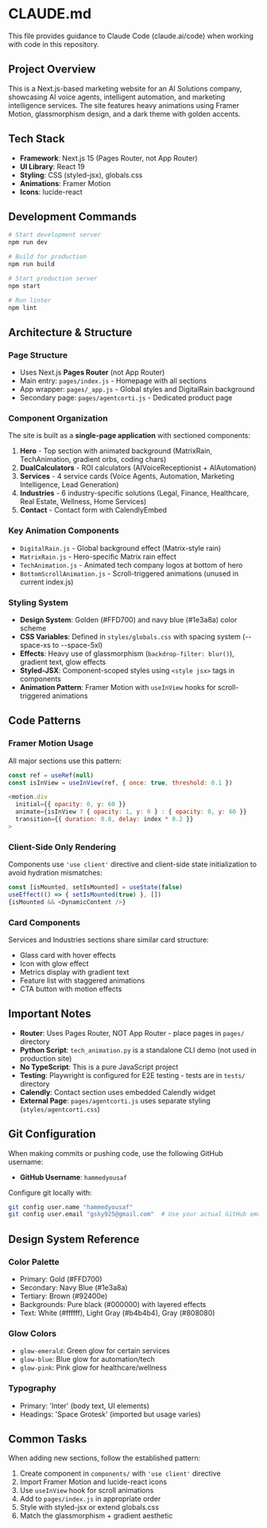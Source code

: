 # CLAUDE.md

This file provides guidance to Claude Code (claude.ai/code) when working with code in this repository.

## Project Overview

This is a Next.js-based marketing website for an AI Solutions company, showcasing AI voice agents, intelligent automation, and marketing intelligence services. The site features heavy animations using Framer Motion, glassmorphism design, and a dark theme with golden accents.

## Tech Stack

- **Framework**: Next.js 15 (Pages Router, not App Router)
- **UI Library**: React 19
- **Styling**: CSS (styled-jsx), globals.css
- **Animations**: Framer Motion
- **Icons**: lucide-react

## Development Commands

```bash
# Start development server
npm run dev

# Build for production
npm run build

# Start production server
npm start

# Run linter
npm lint
```

## Architecture & Structure

### Page Structure
- Uses Next.js **Pages Router** (not App Router)
- Main entry: `pages/index.js` - Homepage with all sections
- App wrapper: `pages/_app.js` - Global styles and DigitalRain background
- Secondary page: `pages/agentcorti.js` - Dedicated product page

### Component Organization
The site is built as a **single-page application** with sectioned components:

1. **Hero** - Top section with animated background (MatrixRain, TechAnimation, gradient orbs, coding chars)
2. **DualCalculators** - ROI calculators (AIVoiceReceptionist + AIAutomation)
3. **Services** - 4 service cards (Voice Agents, Automation, Marketing Intelligence, Lead Generation)
4. **Industries** - 6 industry-specific solutions (Legal, Finance, Healthcare, Real Estate, Wellness, Home Services)
5. **Contact** - Contact form with CalendlyEmbed

### Key Animation Components
- `DigitalRain.js` - Global background effect (Matrix-style rain)
- `MatrixRain.js` - Hero-specific Matrix rain effect
- `TechAnimation.js` - Animated tech company logos at bottom of hero
- `BottomScrollAnimation.js` - Scroll-triggered animations (unused in current index.js)

### Styling System
- **Design System**: Golden (#FFD700) and navy blue (#1e3a8a) color scheme
- **CSS Variables**: Defined in `styles/globals.css` with spacing system (--space-xs to --space-5xl)
- **Effects**: Heavy use of glassmorphism (`backdrop-filter: blur()`), gradient text, glow effects
- **Styled-JSX**: Component-scoped styles using `<style jsx>` tags in components
- **Animation Pattern**: Framer Motion with `useInView` hooks for scroll-triggered animations

## Code Patterns

### Framer Motion Usage
All major sections use this pattern:
```javascript
const ref = useRef(null)
const isInView = useInView(ref, { once: true, threshold: 0.1 })

<motion.div
  initial={{ opacity: 0, y: 60 }}
  animate={isInView ? { opacity: 1, y: 0 } : { opacity: 0, y: 60 }}
  transition={{ duration: 0.8, delay: index * 0.2 }}
>
```

### Client-Side Only Rendering
Components use `'use client'` directive and client-side state initialization to avoid hydration mismatches:
```javascript
const [isMounted, setIsMounted] = useState(false)
useEffect(() => { setIsMounted(true) }, [])
{isMounted && <DynamicContent />}
```

### Card Components
Services and Industries sections share similar card structure:
- Glass card with hover effects
- Icon with glow effect
- Metrics display with gradient text
- Feature list with staggered animations
- CTA button with motion effects

## Important Notes

- **Router**: Uses Pages Router, NOT App Router - place pages in `pages/` directory
- **Python Script**: `tech_animation.py` is a standalone CLI demo (not used in production site)
- **No TypeScript**: This is a pure JavaScript project
- **Testing**: Playwright is configured for E2E testing - tests are in `tests/` directory
- **Calendly**: Contact section uses embedded Calendly widget
- **External Page**: `pages/agentcorti.js` uses separate styling (`styles/agentcorti.css`)

## Git Configuration

When making commits or pushing code, use the following GitHub username:
- **GitHub Username**: `hammedyousaf`

Configure git locally with:
```bash
git config user.name "hammedyousaf"
git config user.email "gsky925@gmail.com"  # Use your actual GitHub email
```

## Design System Reference

### Color Palette
- Primary: Gold (#FFD700)
- Secondary: Navy Blue (#1e3a8a)
- Tertiary: Brown (#92400e)
- Backgrounds: Pure black (#000000) with layered effects
- Text: White (#ffffff), Light Gray (#b4b4b4), Gray (#808080)

### Glow Colors
- `glow-emerald`: Green glow for certain services
- `glow-blue`: Blue glow for automation/tech
- `glow-pink`: Pink glow for healthcare/wellness

### Typography
- Primary: 'Inter' (body text, UI elements)
- Headings: 'Space Grotesk' (imported but usage varies)

## Common Tasks

When adding new sections, follow the established pattern:
1. Create component in `components/` with `'use client'` directive
2. Import Framer Motion and lucide-react icons
3. Use `useInView` hook for scroll animations
4. Add to `pages/index.js` in appropriate order
5. Style with styled-jsx or extend globals.css
6. Match the glassmorphism + gradient aesthetic
